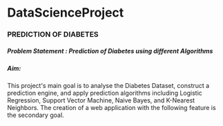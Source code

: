 # DataScienceProject
### PREDICTION OF DIABETES


##### Problem Statement : Prediction of Diabetes using different Algorithms
##### Aim:


This project's main goal is to analyse the Diabetes Dataset, construct a prediction engine, and apply prediction algorithms including Logistic Regression, Support Vector Machine, Naive Bayes, and K-Nearest Neighbors.
The creation of a web application with the following feature is the secondary goal. 
